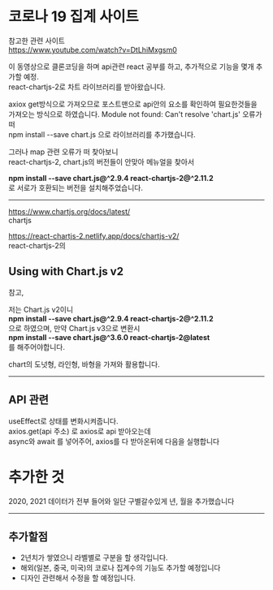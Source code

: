 # 코로나 19 집계 사이트

참고한 관련 사이트   
https://www.youtube.com/watch?v=DtLhiMxgsm0

이 동영상으로 클론코딩을 하며 api관련 react 공부를 하고, 추가적으로 기능을 몇개 추가할 예정.  
react-chartjs-2로 차트 라이브러리를 받아왔습니다.

axiox get방식으로 가져오므로 포스트맨으로 api안의 요소를 확인하여 필요한것들을 가져오는 방식으로 하였습니다.
Module not found: Can't resolve 'chart.js' 오류가 떠   
npm install --save chart.js 으로 라이브러리를 추가했습니다.  

그러나 map 관련 오류가 떠 찾아보니  
react-chartjs-2, chart.js의 버전들이 안맞아 메뉴얼을 찾아서

**npm install --save chart.js@^2.9.4 react-chartjs-2@^2.11.2**  
로 서로가 호환되는 버전을 설치해주었습니다.


----


https://www.chartjs.org/docs/latest/  
chartjs

https://react-chartjs-2.netlify.app/docs/chartjs-v2/  
react-chartjs-2의
## Using with Chart.js v2
참고,

  저는 Chart.js v2이니   
**npm install --save chart.js@^2.9.4 react-chartjs-2@^2.11.2**  
으로 하였으며, 만약 Chart.js v3으로 변환시  
**npm install --save chart.js@^3.6.0 react-chartjs-2@latest**  
를 해주어야합니다.

chart의 도넛형, 라인형, 바형을 가져와 활용합니다.

-----
 
## API 관련
 useEffect로 상태를 변화시켜줍니다.  
 axios.get(api 주소)
로 axios로 api 받아오는데  
async와 await 를 넣어주어, axios를 다 받아온뒤에 다음을 실행합니다  


# 추가한 것
2020, 2021 데이터가 전부 들어와 일단 구별갈수있게 년, 월을 추가했습니다

-----
## 추가할점 

- 2년치가 쌓였으니 라벨별로 구분을 할 생각입니다.
- 해외(일본, 중국, 미국)의 코로나 집계수의 기능도 추가할 예정입니다
- 디자인 관련해서 수정을 할 예정입니다.